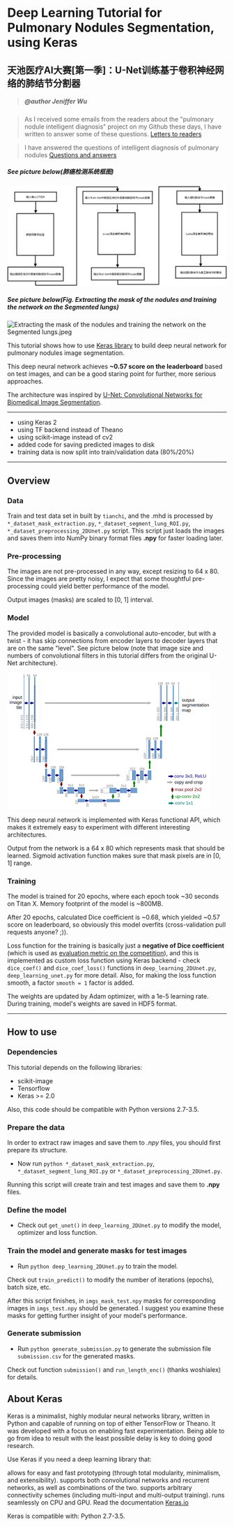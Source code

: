 # Deep Learning Tutorial for Pulmonary Nodules Segmentation, using Keras

## 天池医疗AI大赛[第一季]：U-Net训练基于卷积神经网络的肺结节分割器
> ##### @author Jeniffer Wu

> As I received some emails from the readers about the "pulmonary nodule intelligent diagnosis" project on my Github these days, I have written to answer some of these questions.
[Letters to readers](https://github.com/JenifferWuUCLA/pulmonary-nodules-segmentation/blob/master/Letters%20to%20readers.pdf)

> I have answered the questions of intelligent diagnosis of pulmonary nodules
[Questions and answers](https://github.com/JenifferWuUCLA/pulmonary-nodules-segmentation/blob/master/Questions%20and%20answers.pdf)

##### See picture below(肺癌检测系统框图)
![肺癌检测系统框图_sz.jpeg](img/肺癌检测系统框图_sz.jpeg)


##### See picture below(Fig. Extracting the mask of the nodules and training the network on the Segmented lungs)
![Extracting the mask of the nodules and training the network on the Segmented lungs.jpeg](https://github.com/JenifferWuUCLA/pulmonary-nodules-segmentation/blob/master/img/Pulmonary_nodule_intelligent_diagnosis_flow_chart.jpeg)

This tutorial shows how to use [Keras library](http://keras.io/) to build deep neural network for pulmonary nodules image segmentation.

This deep neural network achieves **~0.57 score on the leaderboard** based on test images,
and can be a good staring point for further, more serious approaches.

The architecture was inspired by [U-Net: Convolutional Networks for Biomedical Image Segmentation](http://lmb.informatik.uni-freiburg.de/people/ronneber/u-net/).


---

- using Keras 2
- using TF backend instead of Theano
- using scikit-image instead of cv2
- added code for saving predicted images to disk 
- training data is now split into train/validation data (80%/20%)

---

## Overview

### Data

Train and test data set in built by ```tianchi```, and the .mhd is processed by ```*_dataset_mask_extraction.py```, ```*_dataset_segment_lung_ROI.py```, ```*_dataset_preprocessing_2DUnet.py``` script.
This script just loads the images and saves them into NumPy binary format files **.npy** for faster loading later.

### Pre-processing

The images are not pre-processed in any way, except resizing to 64 x 80. Since the images are pretty noisy,
I expect that some thoughtful pre-processing could yield better performance of the model.

Output images (masks) are scaled to \[0, 1\] interval.

### Model

The provided model is basically a convolutional auto-encoder, but with a twist - it has skip connections from encoder layers to decoder layers that are on the same "level".
See picture below (note that image size and numbers of convolutional filters in this tutorial differs from the original U-Net architecture).

![img/u-net-architecture.png](img/u-net-architecture.png)

This deep neural network is implemented with Keras functional API, which makes it extremely easy to experiment with different interesting architectures.

Output from the network is a 64 x 80 which represents mask that should be learned. Sigmoid activation function
makes sure that mask pixels are in \[0, 1\] range.

### Training

The model is trained for 20 epochs, where each epoch took ~30 seconds on Titan X. Memory footprint of the model is ~800MB.

After 20 epochs, calculated Dice coefficient is ~0.68, which yielded ~0.57 score on leaderboard, so obviously this model overfits (cross-validation pull requests anyone? ;)).

Loss function for the training is basically just a **negative of Dice coefficient**
(which is used as [evaluation metric on the competition](https://www.kaggle.com/c/ultrasound-nerve-segmentation/details/evaluation)),
and this is implemented as custom loss function using Keras backend - check ```dice_coef()``` and ```dice_coef_loss()``` functions in ```deep_learning_2DUnet.py```, ```deep_learning_unet.py``` for more detail.
Also, for making the loss function smooth, a factor ```smooth = 1``` factor is added.

The weights are updated by Adam optimizer, with a 1e-5 learning rate. During training, model's weights are saved in HDF5 format.

---

## How to use

### Dependencies

This tutorial depends on the following libraries:

* scikit-image
* Tensorflow
* Keras >= 2.0

Also, this code should be compatible with Python versions 2.7-3.5.

### Prepare the data

In order to extract raw images and save them to *.npy* files, you should first prepare its structure. 
* Now run ```python *_dataset_mask_extraction.py```, ```*_dataset_segment_lung_ROI.py``` or ```*_dataset_preprocessing_2DUnet.py```.

Running this script will create train and test images and save them to **.npy** files.

### Define the model

* Check out ```get_unet()``` in ```deep_learning_2DUnet.py``` to modify the model, optimizer and loss function.

### Train the model and generate masks for test images

* Run ```python deep_learning_2DUnet.py``` to train the model.

Check out ```train_predict()``` to modify the number of iterations (epochs), batch size, etc.

After this script finishes, in ```imgs_mask_test.npy``` masks for corresponding images in ```imgs_test.npy```
should be generated. I suggest you examine these masks for getting further insight of your model's performance.

### Generate submission

* Run ```python generate_submission.py``` to generate the submission file ```submission.csv``` for the generated masks.

Check out function ```submission()``` and ```run_length_enc()``` (thanks woshialex) for details.


## About Keras

Keras is a minimalist, highly modular neural networks library, written in Python and capable of running on top of either TensorFlow or Theano. It was developed with a focus on enabling fast experimentation. Being able to go from idea to result with the least possible delay is key to doing good research.

Use Keras if you need a deep learning library that:

allows for easy and fast prototyping (through total modularity, minimalism, and extensibility).
supports both convolutional networks and recurrent networks, as well as combinations of the two.
supports arbitrary connectivity schemes (including multi-input and multi-output training).
runs seamlessly on CPU and GPU.
Read the documentation [Keras.io](http://keras.io/)

Keras is compatible with: Python 2.7-3.5.
